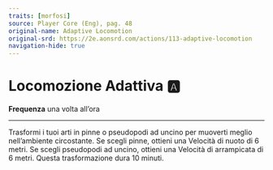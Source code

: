 ```yaml
---
traits: [morfosi]
source: Player Core (Eng), pag. 48
original-name: Adaptive Locomotion
original-srd: https://2e.aonsrd.com/actions/113-adaptive-locomotion
navigation-hide: true
---
```


# Locomozione Adattiva :a:

**Frequenza** una volta all’ora

---

Trasformi i tuoi arti in pinne o pseudopodi ad uncino per muoverti meglio
nell’ambiente circostante. Se scegli pinne, ottieni una Velocità di nuoto di 6
metri. Se scegli pseudopodi ad uncino, ottieni una Velocità di arrampicata di 6
metri. Questa trasformazione dura 10 minuti.
